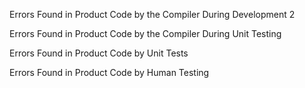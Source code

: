 Errors Found in Product Code by the Compiler During Development
2


Errors Found in Product Code by the Compiler During Unit Testing



Errors Found in Product Code by Unit Tests



Errors Found in Product Code by Human Testing
